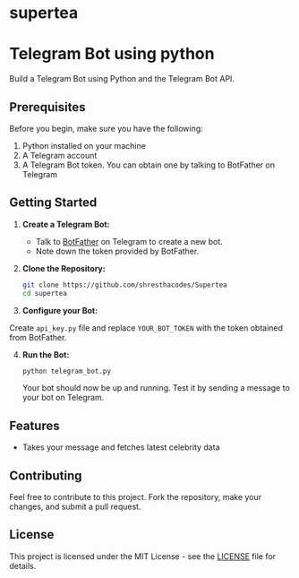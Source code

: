 # supertea
 
# Telegram Bot using python

Build a Telegram Bot using Python and the Telegram Bot API.

## Prerequisites
Before you begin, make sure you have the following:
<ol>
  <li>Python installed on your machine</li>
  <li>A Telegram account</li>
  <li>A Telegram Bot token. You can obtain one by talking to BotFather on Telegram</li>
</ol>


## Getting Started

1. **Create a Telegram Bot:**

   - Talk to [BotFather](https://core.telegram.org/bots#botfather) on Telegram to create a new bot.
   - Note down the token provided by BotFather.

2. **Clone the Repository:**

   ```bash
   git clone https://github.com/shresthacodes/Supertea
   cd supertea
   ```

3. **Configure your Bot:**

  Create `api_key.py` file and replace `YOUR_BOT_TOKEN` with the token obtained from BotFather.

4. **Run the Bot:**

   ```bash
   python telegram_bot.py
   ```

   Your bot should now be up and running. Test it by sending a message to your bot on Telegram.

## Features

- Takes your message and fetches latest celebrity data

## Contributing

Feel free to contribute to this project. Fork the repository, make your changes, and submit a pull request.

## License

This project is licensed under the MIT License - see the [LICENSE](LICENSE) file for details.
